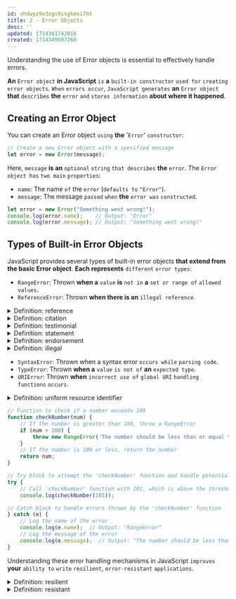 ```yaml
---
id: vhdwyz9e3ogs9isgkmxi7ht
title: 2 - Error Objects
desc: ''
updated: 1714361742016
created: 1714349507260
---
```


Understanding the use of Error objects is essential to effectively handle errors.

**An** `Error object` **in JavaScript** `is` **a** `built-in constructor` `used for` `creating` `error objects`. `When` `errors occur`, `JavaScript generates` **an** `Error object` **that** `describes` **the** `error` `and` `stores information` **about where it happened**.

## Creating an Error Object

You can create an Error object `using` **the** '`Error`' `constructor`:

```javascript
// Create a new Error object with a specified message
let error = new Error(message);
```

Here, `message` **is an** `optional` `string` `that describes` **the** `error`. The `Error object has` `two main` `properties`:

- `name`: The name `of` the `error` (`defaults to` `"Error"`).
- `message`: The message `passed` `when` **the** `error was` `constructed`.

```javascript
let error = new Error("Something went wrong!");
console.log(error.name);    // Output: "Error"
console.log(error.message); // Output: "Something went wrong!"
```

## Types of Built-in Error Objects

JavaScript provides several types of built-in error objects **that extend from the basic Error object**. **Each represents** `different` `error types`:

- `RangeError`: Thrown **when a** `value` **is** `not in` **a** `set or range of` `allowed values`.
- `ReferenceError`: Thrown **when there is an** `illegal reference`.



<!-- start of 'reference' section -->
<details>
    <summary>Definition: reference</summary>

#
A "reference" **is a** `mention or` `citation of` **a** `source of information`, `or` **a** `person who` `can provide` **a** `testimonial about` `one's character` `or abilities`.

---
</details>
<!-- end of 'reference' section -->



<!-- start of 'citation' section -->
<details>
    <summary>Definition: citation</summary>

#
A "citation" **is a** `reference to` **a** `source`, **such as a** `book`, `article`, **or** `website`, **typically used** `to provide` `evidence` `or` `support for` `a point made` `in a text`.

---
</details>
<!-- end of 'citation' section -->



<!-- start of 'testimonial' section -->
<details>
    <summary>Definition: testimonial</summary>

#
A "testimonial" **is a** `statement or` `endorsement`, **typically** `written or` `spoken`, **that** `praises` `someone's qualities or` `vouches for` **their** `character or` `abilities` `based on` `personal experience`.

---
</details>
<!-- end of 'testimonial' section -->



<!-- start of 'statement' section -->
<details>
    <summary>Definition: statement</summary>

#
A "statement" **is a** `clear` `expression of` `something in` `spoken or` `written words`.

---
</details>
<!-- end of 'statement' section -->



<!-- start of 'endorsement' section -->
<details>
    <summary>Definition: endorsement</summary>

#
An "endorsement" **is a** `public or` `official statement of` `support or` `approval`.

---
</details>
<!-- end of 'endorsement' section -->



<!-- start of 'illegal' section -->
<details>
    <summary>Definition: illegal</summary>

#
"Illegal" **refers to** `something` **that is** `prohibited by` `law` `or` `against` **the** `rules` `established by` `legal authority`.

---
</details>
<!-- end of 'illegal' section -->



- `SyntaxError`: Thrown when a syntax error `occurs while` `parsing code`.
- `TypeError`: Thrown **when a** `value` `is not of` **an** `expected type`.
- `URIError`: Thrown **when** `incorrect use of` `global URI` `handling functions` `occurs`.



<!-- start of 'uniform resource identifier' section -->
<details>
    <summary>Definition: uniform resource identifier</summary>

#
`URI` **stands for** `Uniform Resource Identifier`. **It is a** `string of` `characters` `used to` `identify` `a resource` **either** `on` **the** `internet or` **a** `local network`. The **primary purpose of a URI is to enable interaction with representations of resources over a network using specific protocols**.

---
</details>
<!-- end of 'uniform resource identifier' section -->



```javascript
// Function to check if a number exceeds 100
function checkNumber(num) {
    // If the number is greater than 100, throw a RangeError
    if (num > 100) {
        throw new RangeError('The number should be less than or equal to 100');
    }
    // If the number is 100 or less, return the number
    return num;
}

// Try block to attempt the 'checkNumber' function and handle potential errors
try {
    // Call 'checkNumber' function with 101, which is above the threshold and should cause an error
    console.log(checkNumber(101));

// Catch block to handle errors thrown by the 'checkNumber' function
} catch (e) {
    // Log the name of the error
    console.log(e.name);  // Output: "RangeError"
    // Log the message of the error
    console.log(e.message);  // Output: "The number should be less than or equal to 100"
}
```

Understanding these error handling mechanisms in JavaScript `improves` **your** `ability to` `write` `resilient`, `error-resistant` `applications`.



<!-- start of 'resilient' section -->
<details>
    <summary>Definition: resilient</summary>

#
"Resilient" **refers to the** `ability to` `recover` `quickly` `from difficulties or` `adapt well to` `challenges`.

---
</details>
<!-- end of 'resilient' section -->



<!-- start of 'resistant' section -->
<details>
    <summary>Definition: resistant</summary>

#
"Resistant" **refers to the** `ability to` `withstand or` `not be` `affected by` **a particular** `thing or` `condition`.

---
</details>
<!-- end of 'resistant' section -->